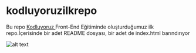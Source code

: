 # kodluyoruzilkrepo
Bu repo [Kodluyoruz ](https://app.patika.dev/courses/git/odev1)Front-End Eğitiminde oluşturduğumuz ilk repo.İçerisinde bir adet README dosyası, bir adet de index.html barındırıyor 


![alt text](https://play-lh.googleusercontent.com/PCpXdqvUWfCW1mXhH1Y_98yBpgsWxuTSTofy3NGMo9yBTATDyzVkqU580bfSln50bFU
) 